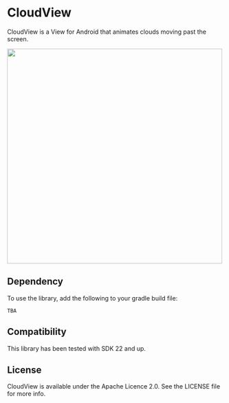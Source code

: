 # CloudView
CloudView is a View for Android that animates clouds moving past the screen.

<img src="/art/example_app.gif?raw=true" width="500px">

## Dependency
To use the library, add the following to your gradle build file:
```
TBA
```

## Compatibility
This library has been tested with SDK 22 and up.

## License
CloudView is available under the Apache Licence 2.0. See the LICENSE file for more info.